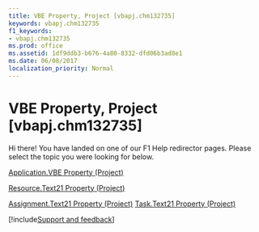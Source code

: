 ```yaml
---
title: VBE Property, Project [vbapj.chm132735]
keywords: vbapj.chm132735
f1_keywords:
- vbapj.chm132735
ms.prod: office
ms.assetid: 1df9ddb3-b676-4a80-8332-dfd06b3ad8e1
ms.date: 06/08/2017
localization_priority: Normal
---
```



# VBE Property, Project [vbapj.chm132735]

Hi there! You have landed on one of our F1 Help redirector pages. Please select the topic you were looking for below.

[Application.VBE Property (Project)](http://msdn.microsoft.com/library/abd71fdd-1ae8-5b29-a2a3-0ffedde3f667%28Office.15%29.aspx)

[Resource.Text21 Property (Project)](http://msdn.microsoft.com/library/ddbd4692-21a0-348c-fb73-423f574050c7%28Office.15%29.aspx)

[Assignment.Text21 Property (Project)](http://msdn.microsoft.com/library/f74a6191-36e3-fa12-326c-5bd65d1741e1%28Office.15%29.aspx)
[Task.Text21 Property (Project)](http://msdn.microsoft.com/library/74fbc857-4e7d-829a-2ed0-72b639a4bc50%28Office.15%29.aspx)

[!include[Support and feedback](~/includes/feedback-boilerplate.md)]